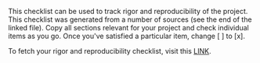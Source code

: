 This checklist can be used to track rigor and reproducibility of the project. This checklist was generated from a number of sources (see the end of the linked file). Copy all sections relevant for your project and check individual items as you go. Once you've satisfied a particular item, change [ ] to [x].

To fetch your rigor and reproducibility checklist, visit this <a href="https://docs.google.com/document/d/1ClpR80Sr0e3iiCwur6uywqkaJ0Fx1LQu3tU_JrGN2o0" target="_blank">LINK</a>.
